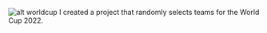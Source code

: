 ![alt worldcup](https://i2-prod.manchestereveningnews.co.uk/incoming/article25462813.ece/ALTERNATES/s1200d/0_World-Cup-2022.jpg)
I created a project that randomly selects teams for the World Cup 2022.
